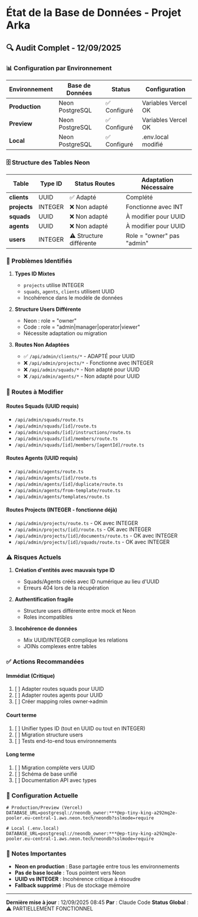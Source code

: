 # État de la Base de Données - Projet Arka

## 🔍 Audit Complet - 12/09/2025

### 📊 Configuration par Environnement

| Environnement | Base de Données | Status | Configuration |
|--------------|-----------------|---------|---------------|
| **Production** | Neon PostgreSQL | ✅ Configuré | Variables Vercel OK |
| **Preview** | Neon PostgreSQL | ✅ Configuré | Variables Vercel OK |
| **Local** | Neon PostgreSQL | ✅ Configuré | .env.local modifié |

### 🗄️ Structure des Tables Neon

| Table | Type ID | Status Routes | Adaptation Nécessaire |
|-------|---------|---------------|----------------------|
| **clients** | UUID | ✅ Adapté | Complété |
| **projects** | INTEGER | ❌ Non adapté | Fonctionne avec INT |
| **squads** | UUID | ❌ Non adapté | À modifier pour UUID |
| **agents** | UUID | ❌ Non adapté | À modifier pour UUID |
| **users** | INTEGER | ⚠️ Structure différente | Role = "owner" pas "admin" |

### 🚨 Problèmes Identifiés

1. **Types ID Mixtes**
   - `projects` utilise INTEGER
   - `squads`, `agents`, `clients` utilisent UUID
   - Incohérence dans le modèle de données

2. **Structure Users Différente**
   - Neon : role = "owner"
   - Code : role = "admin|manager|operator|viewer"
   - Nécessite adaptation ou migration

3. **Routes Non Adaptées**
   - ✅ `/api/admin/clients/*` - ADAPTÉ pour UUID
   - ❌ `/api/admin/projects/*` - Fonctionne avec INTEGER
   - ❌ `/api/admin/squads/*` - Non adapté pour UUID
   - ❌ `/api/admin/agents/*` - Non adapté pour UUID

### 📝 Routes à Modifier

#### Routes Squads (UUID requis)
- `/api/admin/squads/route.ts`
- `/api/admin/squads/[id]/route.ts`
- `/api/admin/squads/[id]/instructions/route.ts`
- `/api/admin/squads/[id]/members/route.ts`
- `/api/admin/squads/[id]/members/[agentId]/route.ts`

#### Routes Agents (UUID requis)
- `/api/admin/agents/route.ts`
- `/api/admin/agents/[id]/route.ts`
- `/api/admin/agents/[id]/duplicate/route.ts`
- `/api/admin/agents/from-template/route.ts`
- `/api/admin/agents/templates/route.ts`

#### Routes Projects (INTEGER - fonctionne déjà)
- `/api/admin/projects/route.ts` - OK avec INTEGER
- `/api/admin/projects/[id]/route.ts` - OK avec INTEGER
- `/api/admin/projects/[id]/documents/route.ts` - OK avec INTEGER
- `/api/admin/projects/[id]/squads/route.ts` - OK avec INTEGER

### ⚠️ Risques Actuels

1. **Création d'entités avec mauvais type ID**
   - Squads/Agents créés avec ID numérique au lieu d'UUID
   - Erreurs 404 lors de la récupération

2. **Authentification fragile**
   - Structure users différente entre mock et Neon
   - Roles incompatibles

3. **Incohérence de données**
   - Mix UUID/INTEGER complique les relations
   - JOINs complexes entre tables

### ✅ Actions Recommandées

#### Immédiat (Critique)
1. [ ] Adapter routes squads pour UUID
2. [ ] Adapter routes agents pour UUID
3. [ ] Créer mapping roles owner→admin

#### Court terme
1. [ ] Unifier types ID (tout en UUID ou tout en INTEGER)
2. [ ] Migration structure users
3. [ ] Tests end-to-end tous environnements

#### Long terme
1. [ ] Migration complète vers UUID
2. [ ] Schéma de base unifié
3. [ ] Documentation API avec types

### 🔧 Configuration Actuelle

```env
# Production/Preview (Vercel)
DATABASE_URL=postgresql://neondb_owner:***@ep-tiny-king-a292mq2e-pooler.eu-central-1.aws.neon.tech/neondb?sslmode=require

# Local (.env.local)
DATABASE_URL=postgresql://neondb_owner:***@ep-tiny-king-a292mq2e-pooler.eu-central-1.aws.neon.tech/neondb?sslmode=require
```

### 📌 Notes Importantes

- **Neon en production** : Base partagée entre tous les environnements
- **Pas de base locale** : Tous pointent vers Neon
- **UUID vs INTEGER** : Incohérence critique à résoudre
- **Fallback supprimé** : Plus de stockage mémoire

---

**Dernière mise à jour** : 12/09/2025 08:45
**Par** : Claude Code
**Status Global** : ⚠️ PARTIELLEMENT FONCTIONNEL
